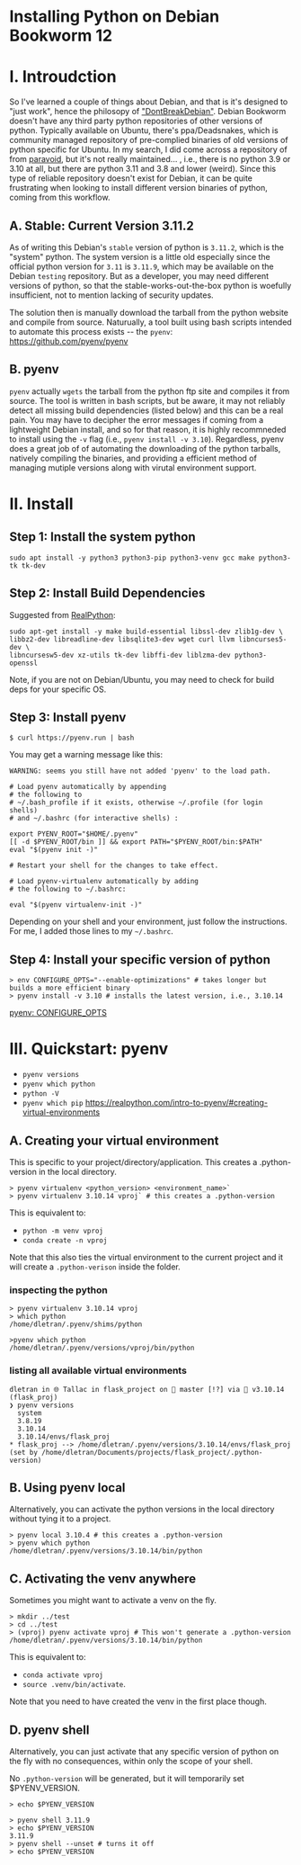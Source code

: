 # Installing Python on Debian Bookworm 12

# I.  Introudction

So I've learned a couple of things about Debian, and that is it's designed to 
"just work", hence the philosopy of ["DontBreakDebian"](https://wiki.debian.org/DontBreakDebian).
Debian Bookworm doesn't have any third party python repositories of other versions of python. Typically available on Ubuntu, there's ppa/Deadsnakes, which is community managed repository of pre-complied binaries of old versions of python specific for Ubuntu. In my search, I did come across a repository of from [paravoid](https://people.debian.org/~paravoid/python-all/), but it's not really maintained... , i.e., there is no python 3.9 or 3.10 at all, but there are python 3.11 and 3.8 and lower (weird). Since this type of reliable repository doesn't exist for Debian, it can be quite frustrating when looking to install different version binaries of python,
coming from this workflow.

## A. Stable: Current Version 3.11.2
As of writing this Debian's `stable` version of python is `3.11.2`, which is the "system" python.  The system version is a little old especially since the official python version for `3.11` is `3.11.9`, which may be available on the Debian `testing` repository. But as a developer, you may need different versions of python, so that the stable-works-out-the-box python is woefully insufficient, not to mention lacking of security updates.

The solution then is manually download the tarball from the python website and compile from source. Naturually, a tool built using bash scripts intended to automate this process exists -- the `pyenv`: https://github.com/pyenv/pyenv

## B. pyenv 
`pyenv` actually `wgets` the tarball from the python ftp site and compiles it from source. The tool is written in bash scripts, but be aware, it may not reliably detect all missing build dependencies (listed below) and this can be a real pain. You may have to decipher the error messages if coming from a lightweight Debian install, and so for that reason, it is highly recommneded to install using the `-v` flag (i.e., `pyenv install -v 3.10`). Regardless, pyenv does a great job of of automating the downloading of the python tarballs, natively compiling the binaries, and providing a efficient method of managing mutiple versions along with virutal environment support.

# II. Install
## Step 1: Install the system python

```
sudo apt install -y python3 python3-pip python3-venv gcc make python3-tk tk-dev
```

## Step 2: Install Build Dependencies

Suggested from [RealPython](https://realpython.com/intro-to-pyenv/#build-dependencies):
```
sudo apt-get install -y make build-essential libssl-dev zlib1g-dev \
libbz2-dev libreadline-dev libsqlite3-dev wget curl llvm libncurses5-dev \
libncursesw5-dev xz-utils tk-dev libffi-dev liblzma-dev python3-openssl
```

Note, if you are not on Debian/Ubuntu, you may need to check for build deps for
your specific OS.

## Step 3: Install pyenv

`$ curl https://pyenv.run | bash`

You may get a warning message like this: 
```
WARNING: seems you still have not added 'pyenv' to the load path.

# Load pyenv automatically by appending
# the following to 
# ~/.bash_profile if it exists, otherwise ~/.profile (for login shells)
# and ~/.bashrc (for interactive shells) :

export PYENV_ROOT="$HOME/.pyenv"
[[ -d $PYENV_ROOT/bin ]] && export PATH="$PYENV_ROOT/bin:$PATH"
eval "$(pyenv init -)"

# Restart your shell for the changes to take effect.

# Load pyenv-virtualenv automatically by adding
# the following to ~/.bashrc:

eval "$(pyenv virtualenv-init -)"
```

Depending on your shell and your environment, just follow the instructions. For me, I added those lines to my `~/.bashrc`.

## Step 4: Install your specific version of python

```
> env CONFIGURE_OPTS="--enable-optimizations" # takes longer but builds a more efficient binary
> pyenv install -v 3.10 # installs the latest version, i.e., 3.10.14
```
[pyenv: CONFIGURE_OPTS](https://github.com/orgs/pyenv/discussions/1998)

# III. Quickstart: pyenv

* `pyenv versions`
* `pyenv which python`
* `python -V`
* `pyenv which pip`
https://realpython.com/intro-to-pyenv/#creating-virtual-environments

## A. Creating your virtual environment

This is specific to your project/directory/application. This creates a .python-version in 
the local directory.

```
> pyenv virtualenv <python_version> <environment_name>`
> pyenv virtualenv 3.10.14 vproj` # this creates a .python-version
```
This is equivalent to:
* `python -m venv vproj`
* `conda create -n vproj`

Note that this also ties the virtual environment to the current project and 
it will create a `.python-verison` inside the folder.

### inspecting the python
```
> pyenv virtualenv 3.10.14 vproj
> which python
/home/dletran/.pyenv/shims/python

>pyenv which python
/home/dletran/.pyenv/versions/vproj/bin/python
```

### listing all available virtual environments
```
dletran in 🌐 Tallac in flask_project on  master [!?] via 🐍 v3.10.14 (flask_proj) 
❯ pyenv versions
  system
  3.8.19
  3.10.14
  3.10.14/envs/flask_proj
* flask_proj --> /home/dletran/.pyenv/versions/3.10.14/envs/flask_proj (set by /home/dletran/Documents/projects/flask_project/.python-version)
```

## B. Using pyenv local

Alternatively, you can activate the python versions in the local directory 
without tying it to a project.

```
> pyenv local 3.10.4 # this creates a .python-version
> pyenv which python
/home/dletran/.pyenv/versions/3.10.14/bin/python
```

## C. Activating the venv anywhere

Sometimes you might want to activate a venv on the fly.

```
> mkdir ../test
> cd ../test
> (vproj) pyenv activate vproj # This won't generate a .python-version
/home/dletran/.pyenv/versions/3.10.14/bin/python
```
This is equivalent to:
* `conda activate vproj` 
* `source .venv/bin/activate`.

Note that you need to have created the venv in the first place though.

## D. pyenv shell

Alternatively, you can just activate that any specific version of python on the 
fly with no consequences, within only the scope of your shell.

No `.python-version` will be generated, but it will temporarily set $PYENV_VERSION.

```
> echo $PYENV_VERSION

> pyenv shell 3.11.9
> echo $PYENV_VERSION
3.11.9
> pyenv shell --unset # turns it off
> echo $PYENV_VERSION

```
